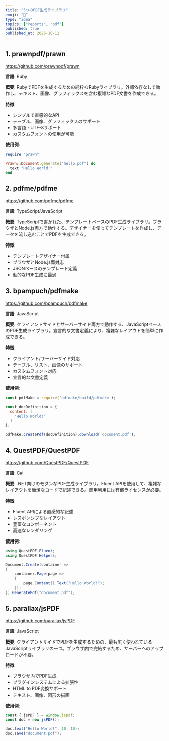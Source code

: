 ```yaml
---
title: "5つのPDF生成ライブラリ"
emoji: "📝"
type: "idea"
topics: ["reports", "pdf"]
published: true
published_at: 2025-10-12
---
```


## 1. prawnpdf/prawn

https://github.com/prawnpdf/prawn

**言語**: Ruby

**概要**: RubyでPDFを生成するための純粋なRubyライブラリ。外部依存なしで動作し、テキスト、画像、グラフィックスを含む複雑なPDF文書を作成できる。

**特徴**:
- シンプルで直感的なAPI
- テーブル、画像、グラフィックスのサポート
- 多言語・UTF-8サポート
- カスタムフォントの使用が可能

**使用例**:

```ruby
require "prawn"

Prawn::Document.generate("hello.pdf") do
  text "Hello World!"
end
```

## 2. pdfme/pdfme

https://github.com/pdfme/pdfme

**言語**: TypeScript/JavaScript

**概要**: TypeScriptで書かれた、テンプレートベースのPDF生成ライブラリ。ブラウザとNode.js両方で動作する。デザイナーを使ってテンプレートを作成し、データを流し込むことでPDFを生成できる。

**特徴**:
- テンプレートデザイナー付属
- ブラウザとNode.js両対応
- JSONベースのテンプレート定義
- 動的なPDF生成に最適

## 3. bpampuch/pdfmake

https://github.com/bpampuch/pdfmake

**言語**: JavaScript

**概要**: クライアントサイドとサーバーサイド両方で動作する、JavaScriptベースのPDF生成ライブラリ。宣言的な文書定義により、複雑なレイアウトを簡単に作成できる。

**特徴**:
- クライアント/サーバーサイド対応
- テーブル、リスト、画像のサポート
- カスタムフォント対応
- 宣言的な文書定義

**使用例**:

```javascript
const pdfMake = require('pdfmake/build/pdfmake');

const docDefinition = {
  content: [
    'Hello World!'
  ]
};

pdfMake.createPdf(docDefinition).download('document.pdf');
```

## 4. QuestPDF/QuestPDF

https://github.com/QuestPDF/QuestPDF

**言語**: C#

**概要**: .NET向けのモダンなPDF生成ライブラリ。Fluent APIを使用して、複雑なレイアウトを簡潔なコードで記述できる。商用利用には有償ライセンスが必要。

**特徴**:
- Fluent APIによる直感的な記述
- レスポンシブなレイアウト
- 豊富なコンポーネント
- 高速なレンダリング

**使用例**:

```csharp
using QuestPDF.Fluent;
using QuestPDF.Helpers;

Document.Create(container =>
{
    container.Page(page =>
    {
        page.Content().Text("Hello World!");
    });
}).GeneratePdf("document.pdf");
```

## 5. parallax/jsPDF

https://github.com/parallax/jsPDF

**言語**: JavaScript

**概要**: クライアントサイドでPDFを生成するための、最も広く使われているJavaScriptライブラリの一つ。ブラウザ内で完結するため、サーバーへのアップロードが不要。

**特徴**:
- ブラウザ内でPDF生成
- プラグインシステムによる拡張性
- HTML to PDF変換サポート
- テキスト、画像、図形の描画

**使用例**:

```javascript
const { jsPDF } = window.jspdf;
const doc = new jsPDF();

doc.text("Hello World!", 10, 10);
doc.save("document.pdf");
```
